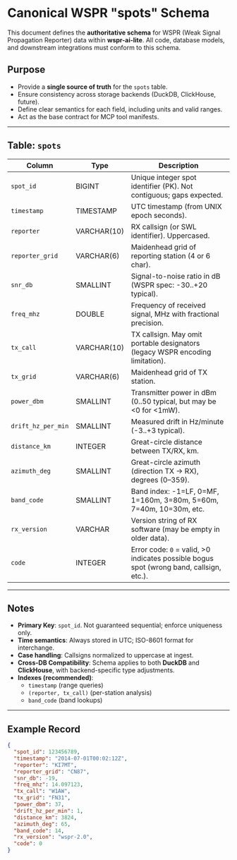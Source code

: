 # Canonical WSPR "spots" Schema

This document defines the **authoritative schema** for WSPR (Weak Signal Propagation Reporter) data
within **wspr-ai-lite**. All code, database models, and downstream integrations must conform to this schema.

## Purpose

- Provide a **single source of truth** for the `spots` table.
- Ensure consistency across storage backends (DuckDB, ClickHouse, future).
- Define clear semantics for each field, including units and valid ranges.
- Act as the base contract for MCP tool manifests.

---

## Table: `spots`

| Column             | Type        | Description                                                                                |
|--------------------|------------|---------------------------------------------------------------------------------------------|
| `spot_id`          | BIGINT     | Unique integer spot identifier (PK). Not contiguous; gaps expected.                         |
| `timestamp`        | TIMESTAMP  | UTC timestamp (from UNIX epoch seconds).                                                    |
| `reporter`         | VARCHAR(10)| RX callsign (or SWL identifier). Uppercased.                                                |
| `reporter_grid`    | VARCHAR(6) | Maidenhead grid of reporting station (4 or 6 char).                                         |
| `snr_db`           | SMALLINT   | Signal-to-noise ratio in dB (WSPR spec: -30..+20 typical).                                  |
| `freq_mhz`         | DOUBLE     | Frequency of received signal, MHz with fractional precision.                                |
| `tx_call`          | VARCHAR(10)| TX callsign. May omit portable designators (legacy WSPR encoding limitation).               |
| `tx_grid`          | VARCHAR(6) | Maidenhead grid of TX station.                                                              |
| `power_dbm`        | SMALLINT   | Transmitter power in dBm (0..50 typical, but may be <0 for <1mW).                           |
| `drift_hz_per_min` | SMALLINT   | Measured drift in Hz/minute (-3..+3 typical).                                               |
| `distance_km`      | INTEGER    | Great-circle distance between TX/RX, km.                                                    |
| `azimuth_deg`      | SMALLINT   | Great-circle azimuth (direction TX → RX), degrees (0–359).                                  |
| `band_code`        | SMALLINT   | Band index: -1=LF, 0=MF, 1=160m, 3=80m, 5=60m, 7=40m, 10=30m, etc.                          |
| `rx_version`       | VARCHAR    | Version string of RX software (may be empty in older data).                                 |
| `code`             | INTEGER    | Error code: `0` = valid, >0 indicates possible bogus spot (wrong band, callsign, etc.).     |

---

## Notes

- **Primary Key**: `spot_id`. Not guaranteed sequential; enforce uniqueness only.
- **Time semantics**: Always stored in UTC; ISO-8601 format for interchange.
- **Case handling**: Callsigns normalized to uppercase at ingest.
- **Cross-DB Compatibility**: Schema applies to both **DuckDB** and **ClickHouse**, with backend-specific type adjustments.
- **Indexes (recommended)**:
  - `timestamp` (range queries)
  - `(reporter, tx_call)` (per-station analysis)
  - `band_code` (band lookups)

---

## Example Record

```json
{
  "spot_id": 123456789,
  "timestamp": "2014-07-01T00:02:12Z",
  "reporter": "KI7MT",
  "reporter_grid": "CN87",
  "snr_db": -19,
  "freq_mhz": 14.097123,
  "tx_call": "W1AW",
  "tx_grid": "FN31",
  "power_dbm": 37,
  "drift_hz_per_min": 1,
  "distance_km": 3824,
  "azimuth_deg": 65,
  "band_code": 14,
  "rx_version": "wspr-2.0",
  "code": 0
}
```
